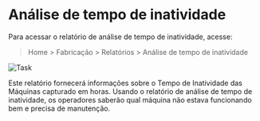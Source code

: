 # Análise de tempo de inatividade



Para acessar o relatório de análise de tempo de inatividade, acesse:


> Home > Fabricação > Relatórios > Análise de tempo de inatividade


![Task](/files/downtime-análise.png)


Este relatório fornecerá informações sobre o Tempo de Inatividade das Máquinas capturado em horas. Usando o relatório de análise de tempo de inatividade, os operadores saberão qual máquina não estava funcionando bem e precisa de manutenção.



